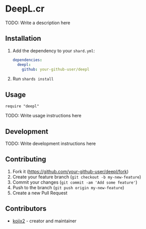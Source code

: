 # DeepL.cr

TODO: Write a description here

## Installation

1. Add the dependency to your `shard.yml`:

   ```yaml
   dependencies:
     deepl:
       github: your-github-user/deepl
   ```

2. Run `shards install`

## Usage

```crystal
require "deepl"
```

TODO: Write usage instructions here

## Development

TODO: Write development instructions here

## Contributing

1. Fork it (<https://github.com/your-github-user/deepl/fork>)
2. Create your feature branch (`git checkout -b my-new-feature`)
3. Commit your changes (`git commit -am 'Add some feature'`)
4. Push to the branch (`git push origin my-new-feature`)
5. Create a new Pull Request

## Contributors

- [kojix2](https://github.com/your-github-user) - creator and maintainer

